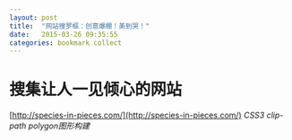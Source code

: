 ```yaml
---
layout: post
title:  "网站搜罗框：创意爆棚！美到哭！"
date:   2015-03-26 09:35:55
categories: bookmark collect
---
```

# 搜集让人一见倾心的网站 #

[http://species-in-pieces.com/](http://species-in-pieces.com/)		*CSS3 clip-path polygon图形构建*